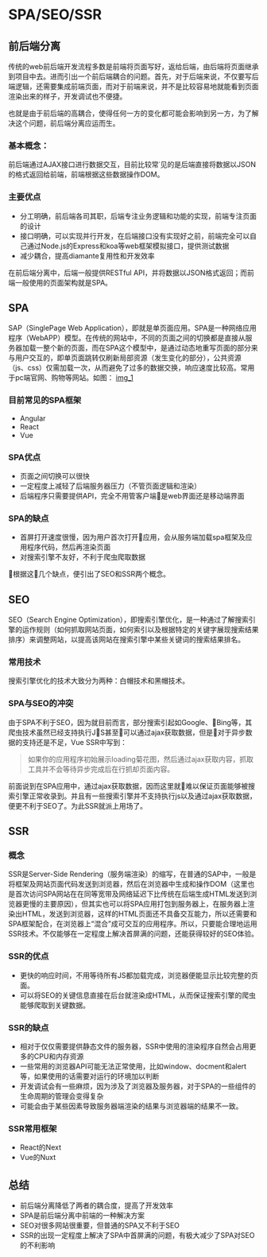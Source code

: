 # SPA/SEO/SSR

## 前后端分离

传统的web前后端开发流程多数是前端将页面写好，返给后端，由后端将页面继承到项目中去。进而引出一个前后端耦合的问题。首先，对于后端来说，不仅要写后端逻辑，还需要集成前端页面，而对于前端来说，并不是比较容易地就能看到页面渲染出来的样子，开发调试也不便捷。

也就是由于前后端的高耦合，使得任何一方的变化都可能会影响到另一方，为了解决这个问题，前后端分离应运而生。

### 基本概念：

前后端通过AJAX接口进行数据交互，目前比较常˙见的是后端直接将数据以JSON的格式返回给前端，前端根据这些数据操作DOM。

### 主要优点

- 分工明确，前后端各司其职，后端专注业务逻辑和功能的实现，前端专注页面的设计
- 接口明确，可以实现并行开发，在后端接口没有实现好之前，前端完全可以自己通过Node.js的Express和koa等web框架模拟接口，提供测试数据
- 减少耦合，提高diamante复用性和开发效率

在前后端分离中，后端一般提供RESTful API，并将数据以JSON格式返回；而前端一般使用的页面架构就是SPA。

## SPA

SAP（SinglePage Web Application），即就是单页面应用。SPA是一种网络应用程序（WebAPP）模型。在传统的网站中，不同的页面之间的切换都是直接从服务器加载一整个新的页面，而在SPA这个模型中，是通过动态地重写页面的部分来与用户交互的，即单页面跳转仅刷新局部资源（发生变化的部分），公共资源（js、css）仅需加载一次，从而避免了过多的数据交换，响应速度比较高。常用于pc端官网、购物等网站。如图：
[img_1](https://github.com/HUANYU2015/articles/blob/master/spa.png)

### 目前常见的SPA框架

- Angular
- React
- Vue

### SPA优点

- 页面之间切换可以很快
- 一定程度上减轻了后端服务器压力（不管页面逻辑和渲染）
- 后端程序只需要提供API，完全不用管客户端是web界面还是移动端界面

### SPA的缺点

- 首屏打开速度很慢，因为用户首次打开应用，会从服务端加载spa框架及应用程序代码，然后再渲染页面
- 对搜索引擎不友好，不利于爬虫爬取数据

根据这几个缺点，便引出了SEO和SSR两个概念。

## SEO

SEO（Search Engine Optimization），即搜索引擎优化，是一种通过了解搜索引擎的运作规则（如何抓取网站页面，如何索引以及根据特定的关键字展现搜索结果排序）来调整网站，以提高该网站在搜索引擎中某些关键词的搜索结果排名。

### 常用技术

搜索引擎优化的技术大致分为两种：白帽技术和黑帽技术。

### SPA与SEO的冲突

由于SPA不利于SEO，因为就目前而言，部分搜索引起如Google、Bing等，其爬虫技术虽然已经支持执行JS甚至可以通过ajax获取数据，但是对于异步数据的支持还是不足，Vue SSR中写到：
> 如果你的应用程序初始展示loading菊花图，然后通过ajax获取内容，抓取工具并不会等待异步完成后在行抓却页面内容。

前面说到在SPA应用中，通过ajax获取数据，因而这里就难以保证页面能够被搜索引擎正常收录到。并且有一些搜索引擎并不支持执行js以及通过ajax获取数据，便更不利于SEO了。为此SSR就派上用场了。

## SSR

### 概念

SSR是Server-Side Rendering（服务端渲染）的缩写，在普通的SAP中，一般是将框架及网站页面代码发送到浏览器，然后在浏览器中生成和操作DOM（这里也是首次访问SPA网站在在同等宽带及网络延迟下比传统在后端生成HTML发送到浏览器更慢的主要原因），但其实也可以将SPA应用打包到服务器上，在服务器上渲染出HTML，发送到浏览器，这样的HTML页面还不具备交互能力，所以还需要和SPA框架配合，在浏览器上“混合”成可交互的应用程序。所以，只要能合理地运用SSR技术。不仅能够在一定程度上解决首屏满的问题，还能获得较好的SEO体验。

### SSR的优点

- 更快的响应时间，不用等待所有JS都加载完成，浏览器便能显示比较完整的页面。
- 可以将SEO的关键信息直接在后台就渲染成HTML，从而保证搜索引擎的爬虫能够爬取到关键数据。

### SSR的缺点

- 相对于仅仅需要提供静态文件的服务器，SSR中使用的渲染程序自然会占用更多的CPU和内存资源
- 一些常用的浏览器API可能无法正常使用，比如window、docment和alert等，如果使用的话需要对运行的环境加以判断
- 开发调试会有一些麻烦，因为涉及了浏览器及服务器，对于SPA的一些组件的生命周期的管理会变得复杂
- 可能会由于某些因素导致服务器端渲染的结果与浏览器端的结果不一致。

### SSR常用框架

- React的Next
- Vue的Nuxt

## 总结

- 前后端分离降低了两者的耦合度，提高了开发效率
- SPA是前后端分离中前端的一种解决方案
- SEO对很多网站很重要，但普通的SPA又不利于SEO
- SSR的出现一定程度上解决了SPA中首屏满的问题，有极大减少了SPA对SEO的不利影响
